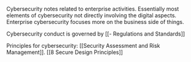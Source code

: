 Cybersecurity notes related to enterprise activities. Essentially most elements of cybersecurity not directly involving the digital aspects. Enterprise cybersecurity focuses more on the business side of things.

Cybersecurity conduct is governed by [[- Regulations and Standards]] 

Principles for cybersecurity:
[[Security Assessment and Risk Management]].
[[8 Secure Design Principles]]
